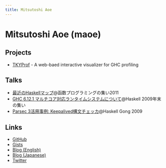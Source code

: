```yaml
---
title: Mitsutoshi Aoe
--- 
```


Mitsutoshi Aoe (maoe)
======================

Projects
----------------------
- [TKYProf](https://github.com/maoe/tkyprof) - A web-baed interactive visualizer for GHC profiling

Talks
----------------------
- [最近のHaskellマップ](http://www.slideshare.net/ma0e/haskell-9284987)@函数プログラミングの集い2011
- [GHC 6.12.1 マルチコア対応ランタイムシステムについて](http://www.slideshare.net/ma0e/2009-haskell)@Haskell 2009年末の集い
- [Parsec 3活用事例: Keepalived構文チェッカ](http://www.slideshare.net/ma0e/parsec-3-keepalived-haskell-gong-2009)@Haskell Gong 2009

Links
----------------------
- [GitHub](https://github.com/maoe)
- [Gists](gists.html)
- [Blog (English)](http://blog.foldr.in)
- [Blog (Japanese)](http://d.hatena.ne.jp/maoe/)
- [Twitter](https://twitter.com/#!/ma0e)

